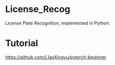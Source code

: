 # License_Recog
License Plate Recognition, implemented in Python.

# Tutorial
https://github.com/L1aoXingyu/pytorch-beginner
